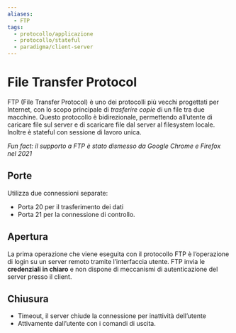 ```yaml
---
aliases:
  - FTP
tags:
  - protocollo/applicazione
  - protocollo/stateful
  - paradigma/client-server
---
```

# File Transfer Protocol

FTP (File Transfer Protocol) è uno dei protocolli più vecchi progettati per Internet, con lo scopo principale di *trasferire copie* di un file tra due macchine. Questo protocollo è bidirezionale, permettendo all’utente di caricare file sul server e di scaricare file dal server al filesystem locale. Inoltre è stateful con sessione di lavoro unica. 

*Fun fact: il supporto a FTP è stato dismesso da Google Chrome e Firefox nel 2021*

## Porte

Utilizza due connessioni separate: 
- Porta 20 per il trasferimento dei dati
- Porta 21 per la connessione di controllo. 

## Apertura

La prima operazione che viene eseguita con il protocollo FTP è l’operazione di login su un server remoto tramite l’interfaccia utente. FTP invia le **credenziali in chiaro** e non dispone di meccanismi di autenticazione del server presso il client.

## Chiusura

- Timeout, il server chiude la connessione per inattività dell’utente
- Attivamente dall’utente con i comandi di uscita.
